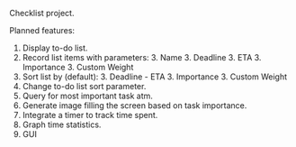 Checklist project.

Planned features:
1. Display to-do list.
  2. Record list items with parameters:
    3. Name
    3. Deadline
    3. ETA
    3. Importance
    3. Custom Weight
  2. Sort list by (default):
    3. Deadline - ETA
    3. Importance
    3. Custom Weight
1. Change to-do list sort parameter.
1. Query for most important task atm.
1. Generate image filling the screen based on task importance.
1. Integrate a timer to track time spent.
1. Graph time statistics.
1. GUI

